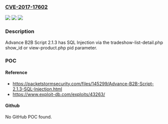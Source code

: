 ### [CVE-2017-17602](https://cve.mitre.org/cgi-bin/cvename.cgi?name=CVE-2017-17602)
![](https://img.shields.io/static/v1?label=Product&message=n%2Fa&color=blue)
![](https://img.shields.io/static/v1?label=Version&message=n%2Fa&color=blue)
![](https://img.shields.io/static/v1?label=Vulnerability&message=n%2Fa&color=brighgreen)

### Description

Advance B2B Script 2.1.3 has SQL Injection via the tradeshow-list-detail.php show_id or view-product.php pid parameter.

### POC

#### Reference
- https://packetstormsecurity.com/files/145299/Advance-B2B-Script-2.1.3-SQL-Injection.html
- https://www.exploit-db.com/exploits/43263/

#### Github
No GitHub POC found.

